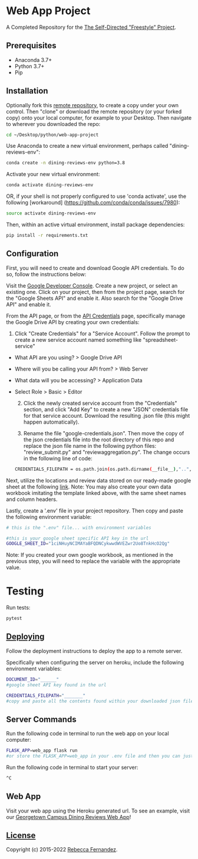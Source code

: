 # Web App Project

A Completed Repository for the [The Self-Directed "Freestyle" Project](https://github.com/prof-rossetti/intro-to-python/tree/main/projects/freestyle).

## Prerequisites

  + Anaconda 3.7+
  + Python 3.7+
  + Pip

## Installation

Optionally fork this [remote repository](https://github.com/beckyfernez/web-app-project), to create a copy under your own control. Then "clone" or download the remote repository (or your forked copy) onto your local computer, for example to your Desktop. Then navigate to wherever you downloaded the repo:

```sh
cd ~/Desktop/python/web-app-project
```

Use Anaconda to create a new virtual environment, perhaps called "dining-reviews-env":

```sh
conda create -n dining-reviews-env python=3.8
```

Activate your new virtual environment:

```sh
conda activate dining-reviews-env
```
OR, if your shell is not properly configured to use 'conda activate', use the following [workaround] (https://github.com/conda/conda/issues/7980):

```sh
source activate dining-reviews-env
```

Then, within an active virtual environment, install package dependencies:

```sh
pip install -r requirements.txt
```

## Configuration

First, you will need to create and download Google API credentials. To do so, follow the instructions below:

Visit the [Google Developer Console](https://console.cloud.google.com). Create a new project, or select an existing one. Click on your project, then from the project page, search for the "Google Sheets API" and enable it. Also search for the "Google Drive API" and enable it.

From the API page, or from the [API Credentials](https://console.cloud.google.com/apis/credentials) page, specifically manage the Google Drive API by creating your own credentials:

  1.  Click "Create Credentials" for a "Service Account". Follow the prompt to create a new service account named something like "spreadsheet-service"

+ What API are you using? > Google Drive API
+ Where will you be calling your API from? > Web Server
+ What data will you be accessing? > Application Data
+ Select Role > Basic > Editor

  2.  Click the newly created service account from the "Credentials" section, and click "Add Key" to create a new "JSON" credentials file for that service account. Download the resulting .json file (this might happen automatically).

  3.  Rename the file "google-credentials.json". Then move the copy of the json credentials file into the root directory of this repo and replace the json file name in the following python files: "review_submit.py" and "reviewaggregation.py". The change occurs in the following line of code:

  ```sh
  CREDENTIALS_FILEPATH = os.path.join(os.path.dirname(__file__),"..", "google-credentials.json")
  ```


Next, utilize the locations and review data stored on our ready-made google sheet at the following [link](https://docs.google.com/spreadsheets/d/1ciNHuyNCIMAYaBFQDNCykwwdWVEZwr2Uo8TnkHcO2Qg/edit#gid=615464139). Note: You may also create your own data workbook imitating the template linked above, with the same sheet names and column headers.

Lastly, create a '.env' file in your project repository. Then copy and paste the following environment variable:

```sh
# this is the ".env" file... with environment variables

#this is your google sheet specific API key in the url
GOOGLE_SHEET_ID="1ciNHuyNCIMAYaBFQDNCykwwdWVEZwr2Uo8TnkHcO2Qg"
```
Note: If you created your own google workbook, as mentioned in the previous step, you will need to replace the variable with the appropriate value. 


# Testing

Run tests:

```sh
pytest
```

## [Deploying](/DEPLOYING.md)

Follow the deployment instructions to deploy the app to a remote server.

Specifically when configuring the server on heroku, include the following environment variables:

```sh
DOCUMENT_ID="______"
#google sheet API key found in the url
```

```sh
CREDENTIALS_FILEPATH="_______"
#copy and paste all the contents found within your downloaded json file
```
## Server Commands

Run the following code in terminal to run the web app on your local computer:
```sh
FLASK_APP=web_app flask run
#or store the FLASK_APP=web_app in your .env file and then you can just paste 'flask run'
```

Run the following code in terminal to start your server:
```sh
^C
```

## Web App

Visit your web app using the Heroku generated url. To see an example, visit our [Georgetown Campus Dining Reviews Web App](https://dining-location-reviews-app.herokuapp.com/)!


## [License](/LICENSE.md)

Copyright (c) 2015-2022 [Rebecca Fernandez](mailto:rmf83@georgetown.edu).
